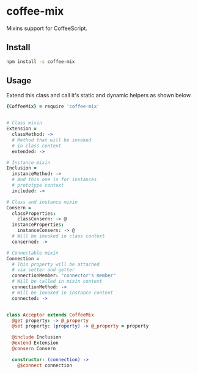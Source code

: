 coffee-mix
==========

Mixins support for CoffeeScript.

Install
--------

```bash
npm install -s coffee-mix
```

Usage
------

Extend this class and call it's static and dynamic helpers as shown below.

```coffeescript
{CoffeeMix} = require 'coffee-mix'


# Class mixin
Extension =
  classMethod: ->
  # Method that will be invoked
  # in class context
  extended: ->

# Instance mixin
Inclusion =
  instanceMethod: ->
  # And this one is for instances
  # prototype context
  included: ->

# Class and instance mixin
Consern =
  classProperties:
    classConsern: -> @
  instanceProperties:
    instanceConsern: -> @
  # Will be invoked in class context
  conserned: ->

# Connectable mixin
Connection =
  # This property will be attached
  # via setter and getter
  connectionMember: "connector's member"
  # Will be called in mixin context
  connectionMethod: ->
  # Will be invoked in instance context
  connected: ->


class Acceptor extends CoffeeMix
  @get property: -> @_property
  @set property: (property) -> @_property = property

  @include Inclusion
  @extend Extension
  @consern Consern

  constructor: (connection) ->
    @$connect connection
```